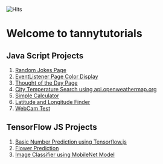 <img src="https://hitcounter.pythonanywhere.com/count/tag.svg?url=https%3A%2F%2Fgithub.com%2Ftanmoy1999%2Ftannytutorials%2F" alt="Hits"><br  />

# Welcome to tannytutorials

## Java Script Projects

1) [Random Jokes Page](https://tanmoy1999.github.io/tannytutorials/index1.html)<br  />
2) [EventListener Page Color Display](https://tanmoy1999.github.io/tannytutorials/eventListener.html)<br  />
3) [Thought of the Day Page](https://tanmoy1999.github.io/tannytutorials/thoughtOfTheDay.html)<br  />
4) [City Temperature Search using api.openweathermap.org](https://tanmoy1999.github.io/tannytutorials/cityTemp.html)<br  />
5) [Simple Calculator](https://tanmoy1999.github.io/tannytutorials/simpleCalculator.html)<br  />
6) [Latitude and Longitude Finder](https://tanmoy1999.github.io/tannytutorials/latlong.html)<br  />
7) [WebCam Test](https://tanmoy1999.github.io/tannytutorials/WebcamTest.html)<br  />

## TensorFlow JS Projects

1) [Basic Number Prediction using Tensorflow.js](https://tanmoy1999.github.io/tannytutorials/tfjs/basic_tfjs.html)<br  />
2) [Flower Prediction](https://tanmoy1999.github.io/tannytutorials/tfjs/iris.html)<br  />
3) [Image Classifier using MobileNet Model](https://tanmoy1999.github.io/tannytutorials/tfjs/imgClass.html)<br  />

